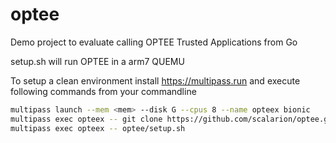 # optee

Demo project to evaluate calling OPTEE Trusted Applications from Go

setup.sh will run OPTEE in a arm7 QUEMU

To setup a clean environment install https://multipass.run and execute following commands from your commandline

```bash
multipass launch --mem <mem> --disk G --cpus 8 --name opteex bionic
multipass exec opteex -- git clone https://github.com/scalarion/optee.git
multipass exec opteex -- optee/setup.sh
```



